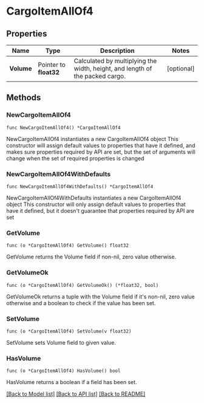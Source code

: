 # CargoItemAllOf4

## Properties

Name | Type | Description | Notes
------------ | ------------- | ------------- | -------------
**Volume** | Pointer to **float32** | Calculated by multiplying the width, height, and length of the packed cargo. | [optional] 

## Methods

### NewCargoItemAllOf4

`func NewCargoItemAllOf4() *CargoItemAllOf4`

NewCargoItemAllOf4 instantiates a new CargoItemAllOf4 object
This constructor will assign default values to properties that have it defined,
and makes sure properties required by API are set, but the set of arguments
will change when the set of required properties is changed

### NewCargoItemAllOf4WithDefaults

`func NewCargoItemAllOf4WithDefaults() *CargoItemAllOf4`

NewCargoItemAllOf4WithDefaults instantiates a new CargoItemAllOf4 object
This constructor will only assign default values to properties that have it defined,
but it doesn't guarantee that properties required by API are set

### GetVolume

`func (o *CargoItemAllOf4) GetVolume() float32`

GetVolume returns the Volume field if non-nil, zero value otherwise.

### GetVolumeOk

`func (o *CargoItemAllOf4) GetVolumeOk() (*float32, bool)`

GetVolumeOk returns a tuple with the Volume field if it's non-nil, zero value otherwise
and a boolean to check if the value has been set.

### SetVolume

`func (o *CargoItemAllOf4) SetVolume(v float32)`

SetVolume sets Volume field to given value.

### HasVolume

`func (o *CargoItemAllOf4) HasVolume() bool`

HasVolume returns a boolean if a field has been set.


[[Back to Model list]](../README.md#documentation-for-models) [[Back to API list]](../README.md#documentation-for-api-endpoints) [[Back to README]](../README.md)


